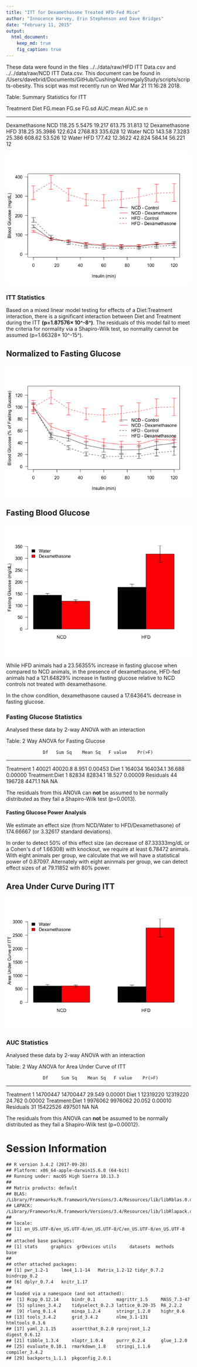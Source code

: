 ```yaml
---
title: "ITT for Dexamethasone Treated HFD-Fed Mice"
author: "Innocence Harvey, Erin Stephenson and Dave Bridges"
date: "February 11, 2015"
output:
  html_document:
    keep_md: true
    fig_caption: true
---
```






These data were found in the files ../../data/raw/HFD ITT Data.csv and ../../data/raw/NCD ITT Data.csv.  This document can be found in /Users/davebrid/Documents/GitHub/CushingAcromegalyStudy/scripts/scripts-obesity.  This scipt was mst recently run on Wed Mar 21 11:16:28 2018.


Table: Summary Statistics for ITT

Treatment       Diet    FG.mean     FG.se     FG.sd   AUC.mean    AUC.se    n
--------------  -----  --------  --------  --------  ---------  --------  ---
Dexamethasone   NCD      118.25    5.5475    19.217     613.75    31.813   12
Dexamethasone   HFD      318.25   35.3986   122.624    2768.83   335.628   12
Water           NCD      143.58    7.3283    25.386     608.62    53.526   12
Water           HFD      177.42   12.3622    42.824     584.14    56.221   12

![](figures/itt-lineplot-1.png)<!-- -->

### ITT Statistics



Based on a mixed linear model testing for effects of a Diet:Treatment interaction, there is a significant interaction between Diet and Treatment during the ITT **(p=1.87576&times; 10^-8^)**.  The residuals of this model fail to meet the criteria for normality via a Shapiro-Wilk test, so normality cannot be assumed (p=1.66328&times; 10^-15^).

## Normalized to Fasting Glucose

![](figures/itt-lineplot-normalized-1.png)<!-- -->


## Fasting Blood Glucose

![](figures/itt-fasting-glucose-1.png)<!-- -->

While HFD animals had a 23.56355% increase in fasting glucose when compared to NCD animals, in the presence of dexamethasone, HFD-fed animals had a 121.64829% increase in fasting glucose relative to NCD controls not treated with dexamethasone.

In the chow condition, dexamethasone caused a 17.64364% decrease in fasting glucose.

### Fasting Glucose Statistics

Analysed these data by 2-way ANOVA with an interaction


Table: 2 Way ANOVA for Fasting Glucose

                  Df   Sum Sq    Mean Sq   F value    Pr(>F)
---------------  ---  -------  ---------  --------  --------
Treatment          1    40021    40020.8     8.951   0.00453
Diet               1   164034   164034.1    36.688   0.00000
Treatment:Diet     1    82834    82834.1    18.527   0.00009
Residuals         44   196728     4471.1        NA        NA

The residuals from this ANOVA can **not** be assumed to be normally distributed as they fail a Shapiro-Wilk test (p=0.0013).

#### Fasting Glucose Power Analysis



We estimate an effect size (from NCD/Water to HFD/Dexamethasone) of 174.66667 (or 3.32617 standard deviations).

In order to detect 50% of this effect size (an decrease of 87.33333mg/dL or a Cohen's d of 1.66308) with knockout, we require at least 6.78472 animals.  With eight animals per group, we calculate that we will have a statistical power of 0.87097. Alternately with eight aninmals per group, we can detect effect sizes of at  79.11852 with 80% power.
 
## Area Under Curve During ITT

![](figures/itt-auc-barplot-1.png)<!-- -->

### AUC Statistics

Analysed these data by 2-way ANOVA with an interaction


Table: 2 Way ANOVA for Area Under Curve of ITT

                  Df     Sum Sq    Mean Sq   F value    Pr(>F)
---------------  ---  ---------  ---------  --------  --------
Treatment          1   14700447   14700447    29.549   0.00001
Diet               1   12319220   12319220    24.762   0.00002
Treatment:Diet     1    9976062    9976062    20.052   0.00010
Residuals         31   15422526     497501        NA        NA

The residuals from this ANOVA can **not** be assumed to be normally distributed as they fail a Shapiro-Wilk test (p=0.00012).


# Session Information


```
## R version 3.4.2 (2017-09-28)
## Platform: x86_64-apple-darwin15.6.0 (64-bit)
## Running under: macOS High Sierra 10.13.3
## 
## Matrix products: default
## BLAS: /Library/Frameworks/R.framework/Versions/3.4/Resources/lib/libRblas.0.dylib
## LAPACK: /Library/Frameworks/R.framework/Versions/3.4/Resources/lib/libRlapack.dylib
## 
## locale:
## [1] en_US.UTF-8/en_US.UTF-8/en_US.UTF-8/C/en_US.UTF-8/en_US.UTF-8
## 
## attached base packages:
## [1] stats     graphics  grDevices utils     datasets  methods   base     
## 
## other attached packages:
## [1] pwr_1.2-1     lme4_1.1-14   Matrix_1.2-12 tidyr_0.7.2   bindrcpp_0.2 
## [6] dplyr_0.7.4   knitr_1.17   
## 
## loaded via a namespace (and not attached):
##  [1] Rcpp_0.12.14     bindr_0.1        magrittr_1.5     MASS_7.3-47     
##  [5] splines_3.4.2    tidyselect_0.2.3 lattice_0.20-35  R6_2.2.2        
##  [9] rlang_0.1.4      minqa_1.2.4      stringr_1.2.0    highr_0.6       
## [13] tools_3.4.2      grid_3.4.2       nlme_3.1-131     htmltools_0.3.6 
## [17] yaml_2.1.15      assertthat_0.2.0 rprojroot_1.2    digest_0.6.12   
## [21] tibble_1.3.4     nloptr_1.0.4     purrr_0.2.4      glue_1.2.0      
## [25] evaluate_0.10.1  rmarkdown_1.8    stringi_1.1.6    compiler_3.4.2  
## [29] backports_1.1.1  pkgconfig_2.0.1
```
